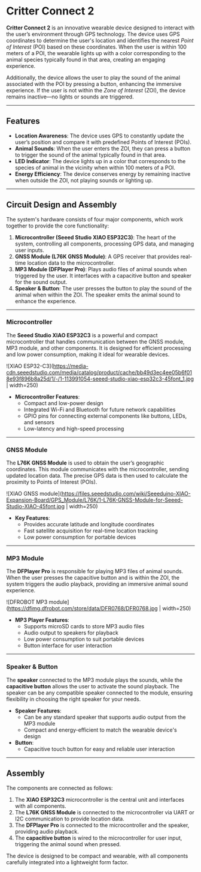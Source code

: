 # Critter Connect 2

**Critter Connect 2** is an innovative wearable device designed to interact with the user’s environment through GPS technology. The device uses GPS coordinates to determine the user's location and identifies the nearest *Point of Interest* (POI) based on these coordinates. When the user is within 100 meters of a POI, the wearable lights up with a color corresponding to the animal species typically found in that area, creating an engaging experience.

Additionally, the device allows the user to play the sound of the animal associated with the POI by pressing a button, enhancing the immersive experience. If the user is not within the *Zone of Interest* (ZOI), the device remains inactive—no lights or sounds are triggered.

---

## Features

- **Location Awareness**: The device uses GPS to constantly update the user’s position and compare it with predefined Points of Interest (POIs).
- **Animal Sounds**: When the user enters the ZOI, they can press a button to trigger the sound of the animal typically found in that area.
- **LED Indicator**: The device lights up in a color that corresponds to the species of animal in the vicinity when within 100 meters of a POI.
- **Energy Efficiency**: The device conserves energy by remaining inactive when outside the ZOI, not playing sounds or lighting up.

---

## Circuit Design and Assembly

The system's hardware consists of four major components, which work together to provide the core functionality:

1. **Microcontroller (Seeed Studio XIAO ESP32C3)**: The heart of the system, controlling all components, processing GPS data, and managing user inputs.
2. **GNSS Module (L76K GNSS Module)**: A GPS receiver that provides real-time location data to the microcontroller.
3. **MP3 Module (DFPlayer Pro)**: Plays audio files of animal sounds when triggered by the user. It interfaces with a capacitive button and speaker for the sound output.
4. **Speaker & Button**: The user presses the button to play the sound of the animal when within the ZOI. The speaker emits the animal sound to enhance the experience.

---

### Microcontroller

The **Seeed Studio XIAO ESP32C3** is a powerful and compact microcontroller that handles communication between the GNSS module, MP3 module, and other components. It is designed for efficient processing and low power consumption, making it ideal for wearable devices.

![XIAO ESP32-C3](https://media-cdn.seeedstudio.com/media/catalog/product/cache/bb49d3ec4ee05b6f018e93f896b8a25d/1/-/1-113991054-seeed-studio-xiao-esp32c3-45font_1.jpg | width=250)

- **Microcontroller Features**:
  - Compact and low-power design
  - Integrated Wi-Fi and Bluetooth for future network capabilities
  - GPIO pins for connecting external components like buttons, LEDs, and sensors
  - Low-latency and high-speed processing

---

### GNSS Module

The **L76K GNSS Module** is used to obtain the user’s geographic coordinates. This module communicates with the microcontroller, sending updated location data. The precise GPS data is then used to calculate the proximity to Points of Interest (POIs).

![XIAO GNSS module](https://files.seeedstudio.com/wiki/Seeeduino-XIAO-Expansion-Board/GPS_Module/L76K/1-L76K-GNSS-Module-for-Seeed-Studio-XIAO-45font.jpg | width=250)

- **Key Features**:
  - Provides accurate latitude and longitude coordinates
  - Fast satellite acquisition for real-time location tracking
  - Low power consumption for portable devices

---

### MP3 Module

The **DFPlayer Pro** is responsible for playing MP3 files of animal sounds. When the user presses the capacitive button and is within the ZOI, the system triggers the audio playback, providing an immersive animal sound experience. 

![DFROBOT MP3 module](https://dfimg.dfrobot.com/store/data/DFR0768/DFR0768.jpg | width=250)

- **MP3 Player Features**:
  - Supports microSD cards to store MP3 audio files
  - Audio output to speakers for playback
  - Low power consumption to suit portable devices
  - Button interface for user interaction

---

### Speaker & Button

The **speaker** connected to the MP3 module plays the sounds, while the **capacitive button** allows the user to activate the sound playback. The speaker can be any compatible speaker connected to the module, ensuring flexibility in choosing the right speaker for your needs.

- **Speaker Features**:
  - Can be any standard speaker that supports audio output from the MP3 module
  - Compact and energy-efficient to match the wearable device's design
- **Button**:
  - Capacitive touch button for easy and reliable user interaction

---

## Assembly

The components are connected as follows:

1. The **XIAO ESP32C3** microcontroller is the central unit and interfaces with all components.
2. The **L76K GNSS Module** is connected to the microcontroller via UART or I2C communication to provide location data.
3. The **DFPlayer Pro** is connected to the microcontroller and the speaker, providing audio playback.
4. The **capacitive button** is wired to the microcontroller for user input, triggering the animal sound when pressed.

The device is designed to be compact and wearable, with all components carefully integrated into a lightweight form factor.

